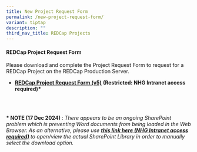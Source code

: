 ```yaml
---
title: New Project Request Form
permalink: /new-project-request-form/
variant: tiptap
description: ""
third_nav_title: REDCap Projects
---
```

<h4><strong>REDCap Project Request Form</strong></h4>
<p>Please download and complete the Project Request Form to request for a
REDCap Project on the REDCap Production Server.</p>
<p></p>
<ul data-tight="true" class="tight">
<li>
<p><strong><a href="https://mynhg.nhg.com.sg/div/grdo/_layouts/download.aspx?SourceUrl=https://mynhg.nhg.com.sg/div/GRDO/Shared%20Library/NHG%20REDCap/REDCap%20Request%20Forms/1305-001%20NHG%20REDCap%20Project%20Request%20Form%20v5.docx" rel="noopener noreferrer nofollow" target="_blank"><u>REDCap Project Request Form (v5)</u></a></strong>  <strong>(Restricted: NHG Intranet access required)*</strong>
</p>
</li>
</ul>
<p>
<br>
<br>
</p>
<p><strong>* NOTE (17 Dec 2024) </strong>: <em>There appears to be an ongoing SharePoint problem which is preventing Word documents from being loaded in the Web Browser. As an alternative, please use </em><strong><em><a href="https://mynhg.nhg.com.sg/div/GRDO/Shared%20Library/Forms/AllItems.aspx?RootFolder=%2Fdiv%2FGRDO%2FShared%20Library%2FNHG%20REDCap%2FREDCap%20Request%20Forms&amp;FolderCTID=0x0120004BB1F3AE7B6B574AB03FA55E374A2EF9&amp;View=%7BA9A8E1F4%2D05EB%2D4746%2D9A30%2DE31F77400281%7D" rel="noopener nofollow" target="_blank"><u>this link here (NHG Intranet access required)</u></a> </em></strong><em>to open/view the actual SharePoint Library in order to manually select the download option.</em>
</p>
